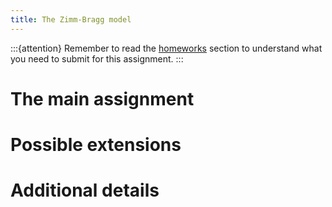 ```yaml
---
title: The Zimm-Bragg model
---
```


:::{attention}
Remember to read the [homeworks](#sec:homeworks) section to understand what you need to submit for this assignment.
:::

# The main assignment

# Possible extensions

# Additional details

